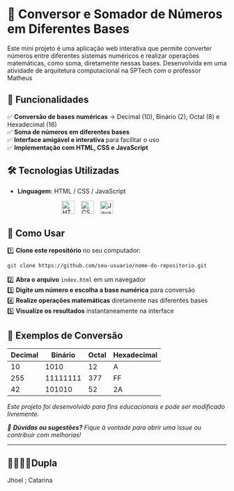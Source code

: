 
# 🔢 Conversor e Somador de Números em Diferentes Bases  

Este mini projeto é uma aplicação web interativa que permite converter números entre diferentes sistemas numéricos e realizar operações matemáticas, como soma, diretamente nessas bases. Desenvolvida em uma atividade de arquitetura computacional na SPTech com o professor Matheus

## 🚀 Funcionalidades  

✅ **Conversão de bases numéricas** → Decimal (10), Binário (2), Octal (8) e Hexadecimal  (16)  
✅ **Soma de números em diferentes bases**  
✅ **Interface amigável e interativa** para facilitar o uso  
✅ **Implementação com HTML, CSS e JavaScript**  

## 🛠 Tecnologias Utilizadas 

- **Linguagem**: HTML / CSS / JavaScript  
<div style="margin-left: 125px">

<img 
    alt="HTML"
    title="HTML" 
    width="30px" 
    style="padding-right: 10px;" 
    src="https://cdn.jsdelivr.net/gh/devicons/devicon@latest/icons/html5/html5-original.svg" 
/>
<img 
    alt="CSS" 
    title="CSS"
    width="30px" 
    style="padding-right: 10px; " 
    src="https://cdn.jsdelivr.net/gh/devicons/devicon@latest/icons/css3/css3-original.svg" 
/>
<img 
    alt="JavaScript" 
    title="JavaScript"
    width="30px" 
    style="padding-right: 10px;" 
    src="https://cdn.jsdelivr.net/gh/devicons/devicon@latest/icons/javascript/javascript-original.svg" 
/> 
</div>

## 📌 Como Usar  

1️⃣ **Clone este repositório** no seu computador:  
   ```sh
   git clone https://github.com/seu-usuario/nome-do-repositorio.git
   ```  
2️⃣ **Abra o arquivo** `index.html` em um navegador  
3️⃣ **Digite um número e escolha a base numérica** para conversão  
4️⃣ **Realize operações matemáticas** diretamente nas diferentes bases  
5️⃣ **Visualize os resultados** instantaneamente na interface  

## 🎯 Exemplos de Conversão  

| Decimal | Binário | Octal | Hexadecimal |  
|---------|--------|-------|-------------|  
| 10      | 1010   | 12    | A           |  
| 255     | 11111111 | 377 | FF          |  
| 42      | 101010 | 52 | 2A          |  

<i>Este projeto foi desenvolvido para fins educacionais e pode ser modificado livremente.  

📩 **Dúvidas ou sugestões?** Fique à vontade para abrir uma issue ou contribuir com melhorias!  </i>

---

## 👩‍💼👨‍💼Dupla 

Jhoel ; Catarina